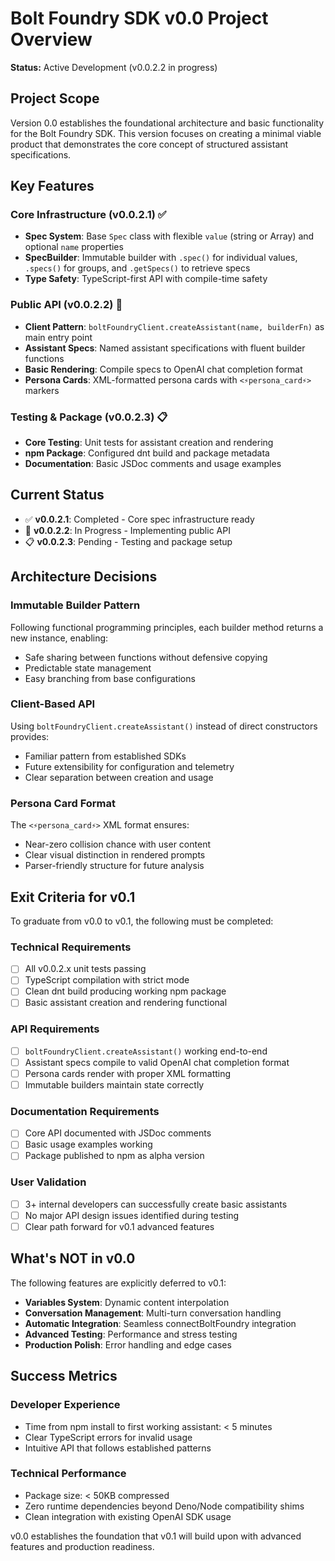 # Bolt Foundry SDK v0.0 Project Overview

**Status:** Active Development (v0.0.2.2 in progress)

## Project Scope

Version 0.0 establishes the foundational architecture and basic functionality for the Bolt Foundry SDK. This version focuses on creating a minimal viable product that demonstrates the core concept of structured assistant specifications.

## Key Features

### Core Infrastructure (v0.0.2.1) ✅
- **Spec System**: Base `Spec` class with flexible `value` (string or Array<Spec>) and optional `name` properties
- **SpecBuilder**: Immutable builder with `.spec()` for individual values, `.specs()` for groups, and `.getSpecs()` to retrieve specs
- **Type Safety**: TypeScript-first API with compile-time safety

### Public API (v0.0.2.2) 🔄
- **Client Pattern**: `boltFoundryClient.createAssistant(name, builderFn)` as main entry point
- **Assistant Specs**: Named assistant specifications with fluent builder functions
- **Basic Rendering**: Compile specs to OpenAI chat completion format
- **Persona Cards**: XML-formatted persona cards with `<⚡️persona_card⚡️>` markers

### Testing & Package (v0.0.2.3) 📋
- **Core Testing**: Unit tests for assistant creation and rendering
- **npm Package**: Configured dnt build and package metadata
- **Documentation**: Basic JSDoc comments and usage examples

## Current Status

- ✅ **v0.0.2.1**: Completed - Core spec infrastructure ready
- 🔄 **v0.0.2.2**: In Progress - Implementing public API
- 📋 **v0.0.2.3**: Pending - Testing and package setup

## Architecture Decisions

### Immutable Builder Pattern
Following functional programming principles, each builder method returns a new instance, enabling:
- Safe sharing between functions without defensive copying
- Predictable state management
- Easy branching from base configurations

### Client-Based API
Using `boltFoundryClient.createAssistant()` instead of direct constructors provides:
- Familiar pattern from established SDKs
- Future extensibility for configuration and telemetry
- Clear separation between creation and usage

### Persona Card Format
The `<⚡️persona_card⚡️>` XML format ensures:
- Near-zero collision chance with user content
- Clear visual distinction in rendered prompts
- Parser-friendly structure for future analysis

## Exit Criteria for v0.1

To graduate from v0.0 to v0.1, the following must be completed:

### Technical Requirements
- [ ] All v0.0.2.x unit tests passing
- [ ] TypeScript compilation with strict mode
- [ ] Clean dnt build producing working npm package
- [ ] Basic assistant creation and rendering functional

### API Requirements
- [ ] `boltFoundryClient.createAssistant()` working end-to-end
- [ ] Assistant specs compile to valid OpenAI chat completion format
- [ ] Persona cards render with proper XML formatting
- [ ] Immutable builders maintain state correctly

### Documentation Requirements
- [ ] Core API documented with JSDoc comments
- [ ] Basic usage examples working
- [ ] Package published to npm as alpha version

### User Validation
- [ ] 3+ internal developers can successfully create basic assistants
- [ ] No major API design issues identified during testing
- [ ] Clear path forward for v0.1 advanced features

## What's NOT in v0.0

The following features are explicitly deferred to v0.1:
- **Variables System**: Dynamic content interpolation
- **Conversation Management**: Multi-turn conversation handling
- **Automatic Integration**: Seamless connectBoltFoundry integration
- **Advanced Testing**: Performance and stress testing
- **Production Polish**: Error handling and edge cases

## Success Metrics

### Developer Experience
- Time from npm install to first working assistant: < 5 minutes
- Clear TypeScript errors for invalid usage
- Intuitive API that follows established patterns

### Technical Performance
- Package size: < 50KB compressed
- Zero runtime dependencies beyond Deno/Node compatibility shims
- Clean integration with existing OpenAI SDK usage

v0.0 establishes the foundation that v0.1 will build upon with advanced features and production readiness.